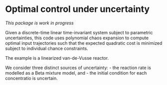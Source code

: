 # Optimal control under uncertainty

*This package is work in progress*

Given a discrete-time linear time-invariant system subject to parametric uncertainties, this code uses polynomial chaos expansion to compute optimal input trajectories such that the expected quadratic cost is minimized subject to individual chance constraints.

The example is a linearized van-de-Vusse reactor.

We consider three distinct sources of uncertainty:
    - the reaction rate is modelled as a Beta mixture model, and
    - the initial condition for each concentratio is uncertain.